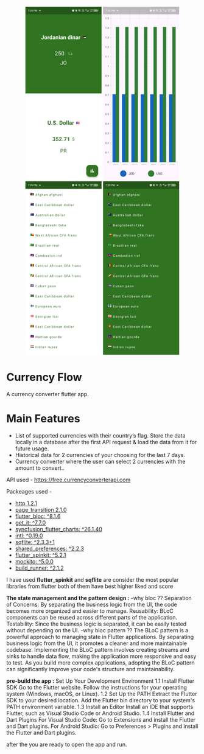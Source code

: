 <p align="center">
<img src="Screenshots/6a6e3dcd-1356-436d-9f75-e4e5f5d564c8.jpg" width="200">
<img src="Screenshots/3933d909-e265-4c4c-bd8f-473e8a90c3bd.jpg" width="200">
<img src="Screenshots/87130960-6fe4-47f1-951d-9fc8047154f4.jpg" width="200">
<img src="Screenshots/b7425c1b-09d5-4e64-a2fb-3b186d2d394f.jpg" width="200">
</p>

# Currency Flow

A currency converter flutter app.

# Main Features

- List of supported currencies with their country’s flag. Store the data locally in a database
  after the first API request & load the data from it for future usage.
- Historical data for 2 currencies of your choosing for the last 7 days.
- Currency converter where the user can select 2 currencies with the amount to convert..


API used - https://free.currencyconverterapi.com

Packeages used -

- [http 1.2.1](https://pub.dev/packages/http)
- [page_transition 2.1.0](https://pub.dev/packages/page_transition)
- [flutter_bloc: ^8.1.6](https://pub.dev/packages/flutter_bloc)
- [get_it: ^7.7.0](https://pub.dev/packages/get_it)
- [syncfusion_flutter_charts: ^26.1.40](https://pub.dev/packages/syncfusion_flutter_charts)
- [intl: ^0.19.0](https://pub.dev/packages/intl)
- [sqflite: ^2.3.3+1](https://pub.dev/packages/sqflite)
- [shared_preferences: ^2.2.3](https://pub.dev/packages/shared_preferences)    
- [flutter_spinkit: ^5.2.1](https://pub.dev/packages/flutter_spinkit)
- [mockito: ^5.0.0](https://pub.dev/packages/mockito)
- [build_runner: ^2.1.2](https://pub.dev/packages/build_runner)
  
  
I have used **flutter_spinkit** and **sqflite** are consider the most popular libraries from flutter both of them have best higher liked and score 

**The state management and the pattern design :**
 -why bloc ??
  Separation of Concerns: By separating the business logic from the UI, the code becomes more organized and easier to manage.
  Reusability: BLoC components can be reused across different parts of the application.
  Testability: Since the business logic is separated, it can be easily tested without depending on the UI.
 -why bloc pattern ??
  The BLoC pattern is a powerful approach to managing state in Flutter applications. By separating business logic from the UI, it promotes a cleaner and more maintainable codebase. Implementing the BLoC pattern involves creating streams and sinks to handle data flow, making the application more responsive and easy to test. As you build more complex applications, adopting the BLoC pattern can significantly improve your code's structure and maintainability.


**pre-build the app :**
  Set Up Your Development Environment
    1.1 Install Flutter SDK
  Go to the Flutter website.
  Follow the instructions for your operating system (Windows, macOS, or Linux).
   1.2 Set Up the PATH
      Extract the Flutter SDK to your desired location.
      Add the Flutter bin directory to your system's PATH environment variable.
   1.3 Install an Editor
      Install an IDE that supports Flutter, such as Visual Studio Code or Android Studio.
   1.4 Install Flutter and Dart Plugins 
  For Visual Studio Code:
   Go to Extensions and install the Flutter and Dart plugins.
  For Android Studio:
   Go to Preferences > Plugins and install the Flutter and Dart plugins.

after the you are ready to open the app and run.


